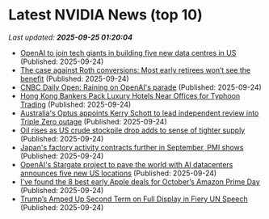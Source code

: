 # Latest NVIDIA News (top 10)
_Last updated: **2025-09-25 01:20:04**_

- [OpenAI to join tech giants in building five new data centres in US](https://economictimes.indiatimes.com/tech/technology/openai-to-join-tech-giants-in-building-five-new-data-centres-in-us/articleshow/124081006.cms) (Published: 2025-09-24)
- [The case against Roth conversions: Most early retirees won’t see the benefit](https://biztoc.com/x/94d063df6b6786d2) (Published: 2025-09-24)
- [CNBC Daily Open: Raining on OpenAI's parade](https://www.cnbc.com/2025/09/24/cnbc-daily-open-raining-on-openais-parade.html) (Published: 2025-09-24)
- [Hong Kong Bankers Pack Luxury Hotels Near Offices for Typhoon Trading](https://biztoc.com/x/c1f87703b8f90fc1) (Published: 2025-09-24)
- [Australia's Optus appoints Kerry Schott to lead independent review into Triple Zero outage](https://biztoc.com/x/36730e6b9d83fcd2) (Published: 2025-09-24)
- [Oil rises as US crude stockpile drop adds to sense of tighter supply](https://biztoc.com/x/0ef1f4e6d9737b94) (Published: 2025-09-24)
- [Japan's factory activity contracts further in September, PMI shows](https://biztoc.com/x/caec8d441f734990) (Published: 2025-09-24)
- [OpenAI's Stargate project to pave the world with AI datacenters announces five new US locations](https://www.theregister.com/2025/09/24/openai_oracle_softbank_datacenters/) (Published: 2025-09-24)
- [I’ve found the 8 best early Apple deals for October’s Amazon Prime Day](https://biztoc.com/x/fa2acde7e104c1cf) (Published: 2025-09-24)
- [Trump’s Amped Up Second Term on Full Display in Fiery UN Speech](https://biztoc.com/x/f06b17028af0ab64) (Published: 2025-09-24)
